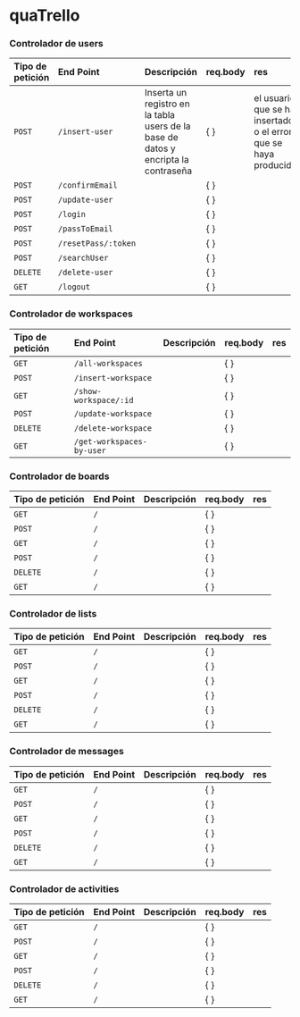 # quaTrello

### Controlador de users
| Tipo de petición | End Point | Descripción   | req.body | res |
| :-------- | :------- | :------------------------- | :----- | :-------- |
| `POST` | `/insert-user` | Inserta un registro en la tabla users de la base de datos y encripta la contraseña| { }  | el usuario que se ha insertado o el error que se haya producido |
| `POST` | `/confirmEmail` | | { }  |  |
| `POST` | `/update-user` | | { }  | |
| `POST` | `/login` | | { }  |  |
| `POST` | `/passToEmail` | | { }  | |
| `POST` | `/resetPass/:token` | | { }  | |
| `POST` | `/searchUser` | | { }  |  |
| `DELETE` | `/delete-user` | | { }  |  |
| `GET` | `/logout` | | { }  |  |

### Controlador de workspaces
| Tipo de petición | End Point | Descripción   | req.body | res |
| :-------- | :------- | :------------------------- | :----- | :-------- |
| `GET` | `/all-workspaces` | | { }  | |
| `POST` | `/insert-workspace` | | { }  |  |
| `GET` | `/show-workspace/:id` | | { }  | |
| `POST` | `/update-workspace` | | { }  |  |
| `DELETE` | `/delete-workspace` | | { }  |  |
| `GET` | `/get-workspaces-by-user` | | { }  |  |

### Controlador de boards
| Tipo de petición | End Point | Descripción   | req.body | res |
| :-------- | :------- | :------------------------- | :----- | :-------- |
| `GET` | `/` | | { }  | |
| `POST` | `/` | | { }  |  |
| `GET` | `/` | | { }  | |
| `POST` | `/` | | { }  |  |
| `DELETE` | `/` | | { }  |  |
| `GET` | `/` | | { }  |  |

### Controlador de lists
| Tipo de petición | End Point | Descripción   | req.body | res |
| :-------- | :------- | :------------------------- | :----- | :-------- |
| `GET` | `/` | | { }  | |
| `POST` | `/` | | { }  |  |
| `GET` | `/` | | { }  | |
| `POST` | `/` | | { }  |  |
| `DELETE` | `/` | | { }  |  |
| `GET` | `/` | | { }  |  |

### Controlador de messages
| Tipo de petición | End Point | Descripción   | req.body | res |
| :-------- | :------- | :------------------------- | :----- | :-------- |
| `GET` | `/` | | { }  | |
| `POST` | `/` | | { }  |  |
| `GET` | `/` | | { }  | |
| `POST` | `/` | | { }  |  |
| `DELETE` | `/` | | { }  |  |
| `GET` | `/` | | { }  |  |

### Controlador de activities
| Tipo de petición | End Point | Descripción   | req.body | res |
| :-------- | :------- | :------------------------- | :----- | :-------- |
| `GET` | `/` | | { }  | |
| `POST` | `/` | | { }  |  |
| `GET` | `/` | | { }  | |
| `POST` | `/` | | { }  |  |
| `DELETE` | `/` | | { }  |  |
| `GET` | `/` | | { }  |  |

